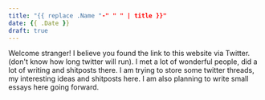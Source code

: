 ```yaml
---
title: "{{ replace .Name "-" " " | title }}"
date: {{ .Date }}
draft: true
---
```


Welcome stranger! I believe you found the link to this website via Twitter. (don't know how long 
twitter will run). I met a lot of wonderful people, did a lot of writing and shitposts there. I am trying 
to store some twitter threads, my interesting ideas and shitposts here. 
I am also planning to write small essays here going forward.